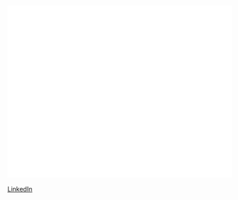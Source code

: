 <!-- If you're using "master" as default branch -->
![Metrics](https://github.com/AlvaroMartinezQ/AlvaroMartinezQ/blob/master/github-metrics.svg)

[LinkedIn](https://www.linkedin.com/in/alvaro-martinez-quiroga-0993021b1/)
